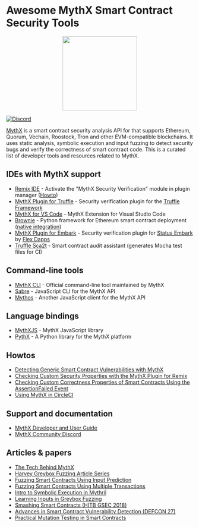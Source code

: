 # Awesome MythX Smart Contract Security Tools

<p align="center">
	<img src="mythx_powered.png" height="200px"/>
</p>


[![Discord](https://img.shields.io/discord/481002907366588416.svg)](https://discord.gg/E3YrVtG)

[MythX](https://mythx.io) is a smart contract security analysis API for that supports Ethereum, Quorum, Vechain, Roostock, Tron and other EVM-compatible blockchains. It uses static analysis, symbolic execution and input fuzzing to detect security bugs and verify the correctness of smart contract code. This is a curated list of developer tools and resources related to MythX.

## IDEs with MythX support

- [Remix IDE](https://remix.ethereum.org/) - Activate the "MythX Security Verification" module in plugin manager ([Howto](https://docs.mythx.io/en/latest/tools/remix/index.html))
- [MythX Plugin for Truffle](https://github.com/ConsenSys/truffle-security) - Security verification plugin for the [Truffle Framework](https://truffleframework.com)
- [MythX for VS Code](https://marketplace.visualstudio.com/items?itemName=mirkogarozzo.mythxvsc) - MythX Extension for Visual Studio Code
- [Brownie](https://github.com/iamdefinitelyahuman/brownie) - Python framework for Ethereum smart contract deployment ([native integration](https://eth-brownie.readthedocs.io/en/latest/tests-security-analysis.html))
- [MythX Plugin for Embark](https://github.com/flex-dapps/embark-mythx) -  Security verification plugin for [Status Embark](https://embark.status.im) by [Flex Dapps](https://flexdapps.com)
- [Truffle Sca2t](https://github.com/tagomaru/truffle-sca2t) - Smart contract audit assistant (generates Mocha test files for CI)

## Command-line tools

- [MythX CLI](https://github.com/dmuhs/mythx-cli) -  Official command-line tool maintained by MythX
- [Sabre](https://github.com/b-mueller/sabre) - JavaScript CLI for the MythX API
- [Mythos](https://github.com/cleanunicorn/mythos) - Another JavaScript client for the MythX API

## Language bindings

- [MythXJS](https://github.com/ConsenSys/mythxjs)  - MythX JavaScript library
- [PythX](https://github.com/dmuhs/PythX) - A Python library for the MythX platform

## Howtos

- [Detecting Generic Smart Contract Vulnerabilities with MythX](https://medium.com/consensys-diligence/detecting-the-top-4-critical-smart-contract-vulnerabilities-with-mythx-9c568d7db7a6)
- [Checking Custom Security Properties with the MythX Plugin for Remix](https://medium.com/coinmonks/advanced-smart-contract-security-verification-in-remix-9630b43695e5)
- [Checking Custom Correctness Properties of Smart Contracts Using the AssertionFailed Event](https://medium.com/consensys-diligence/checking-custom-correctness-properties-of-smart-contracts-using-mythx-25cbac5d7852)
- [Using MythX in CircleCI](https://blog.mythx.io/howto/mythx-and-continuous-integration-part-1-circleci/)

## Support and documentation

- [MythX Developer and User Guide](https://docs.mythx.io/en/latest/)
- [MythX Community Discord](https://discord.gg/kktn8Wt)

## Articles & papers

- [The Tech Behind MythX](https://medium.com/consensys-diligence/the-tech-behind-mythx-smart-contract-security-analysis-32c849aedaef)
- [Harvey Greybox Fuzzing Article Series](https://medium.com/consensys-diligence/finding-vulnerabilities-in-smart-contracts-175c56affe2)
- [Fuzzing Smart Contracts Using Input Prediction](https://medium.com/consensys-diligence/fuzzing-smart-contracts-using-input-prediction-29b30ba8055c)
- [Fuzzing Smart Contracts Using Multiple Transactions](https://medium.com/consensys-diligence/fuzzing-smart-contracts-using-multiple-transactions-51471e4b3c69)
- [Intro to Symbolic Execution in Mythril](https://medium.com/@joran.honig/introduction-to-mythril-classic-and-symbolic-execution-ef59339f259b)
- [Learning Inputs in Greybox Fuzzing](https://arxiv.org/pdf/1807.07875.pdf)
- [Smashing Smart Contracts (HITB GSEC 2018)](https://conference.hitb.org/hitbsecconf2018ams/materials/D1T2%20-%20Bernhard%20Mueller%20-%20Smashing%20Ethereum%20Smart%20Contracts%20for%20Fun%20and%20ACTUAL%20Profit.pdf)
- [Advances in Smart Contract Vulnerability Detection (DEFCON 27)](https://github.com/b-mueller/smashing-smart-contracts/blob/master/DEFCON27-EVM-Smart-Contracts-Mueller-Luca.pdf)
- [Practical Mutation Testing in Smart Contracts](https://www.researchgate.net/publication/335937116_Practical_Mutation_Testing_for_Smart_Contracts)
